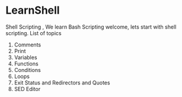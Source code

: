 # LearnShell
Shell Scripting , We learn Bash Scripting
welcome, lets start with shell scripting.
List of topics
1. Comments
2. Print
3. Variables
4. Functions
5. Conditions
6. Loops
7. Exit Status and Redirectors and Quotes
8. SED Editor